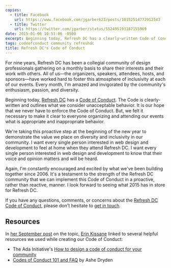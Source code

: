 ```yaml
---
copies:
  - title: Facebook
    url: https://www.facebook.com/jgarber623/posts/10152514772912343
  - title: Twitter
    url: https://twitter.com/jgarber/status/552495193187155969
date: 2015-01-06 10:51:06 -0500
excerpt: Beginning today, Refresh DC has a clearly-written Code of Conduct.
tags: codeofconduct community refreshdc
title: Refresh DC's Code of Conduct
---
```


For nine years, Refresh DC has been a collegial community of design professionals gathering on a monthly basis to share their interests and their work with others. All of us—the organizers, speakers, attendees, hosts, and sponsors—have worked hard to foster this atmosphere of inclusivity at each of our events. Every month, I'm amazed and invigorated by the community's enthusiasm, passion, and diversity.

Beginning today, [Refresh DC](http://refresh-dc.org/) has a [Code of Conduct](http://refresh-dc.org/conduct). The Code is clearly-written and outlines what we consider unacceptable behavior. It is our hope that we never have to enforce the Code of Conduct. But, we felt it necessary to make it clear to everyone organizing and attending our events what is appropriate and inappropriate behavior.

We're taking this proactive step at the beginning of the new year to demonstrate the value we place on diversity and inclusivity in our community. I want every single person interested in web design and development to feel at home when they attend Refresh DC. I want every single person interested in web design and development to know that their voice and opinion matters and will be heard.

Again, I'm constantly encouraged and excited by what we've been building together since 2006. It's a testament to the strength of the Refresh DC community that we can implement this Code of Conduct in a proactive, rather than reactive, manner. I look forward to seeing what 2015 has in store for Refresh DC.

If you have any questions, comments, or concerns about the [Refresh DC Code of Conduct](http://refresh-dc.org/conduct), please don't hesitate to [get in touch](https://twitter.com/jgarber).

## Resources

In [her September post](http://incisive.nu/2014/codes-of-conduct/) on the topic, [Erin Kissane](http://incisive.nu) linked to several helpful resources we used while creating our Code of Conduct:

- The Ada Initiative's [How to design a code of conduct for your community](https://adainitiative.org/2014/02/howto-design-a-code-of-conduct-for-your-community/)
- [Codes of Conduct 101 and FAQ](http://www.ashedryden.com/blog/codes-of-conduct-101-faq) by Ashe Dryden